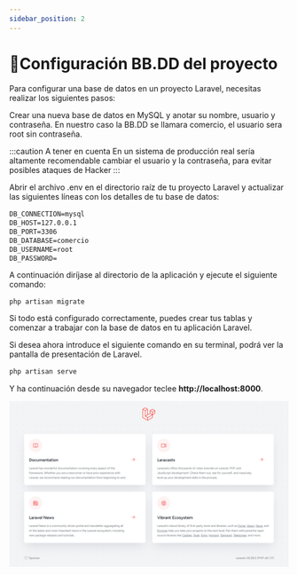 ```yaml
---
sidebar_position: 2
---
```


# 📖Configuración BB.DD del proyecto

Para configurar una base de datos en un proyecto Laravel, necesitas realizar los siguientes pasos:


Crear una nueva base de datos en MySQL y anotar su nombre, usuario y contraseña.
En nuestro caso la BB.DD se llamara comercio, el usuario sera root sin contraseña. 

:::caution A tener en cuenta
En un sistema de producción real sería altamente recomendable cambiar el usuario y la contraseña, para evitar posibles ataques de Hacker
:::


Abrir el archivo .env en el directorio raíz de tu proyecto Laravel y actualizar las siguientes líneas con los detalles de tu base de datos:


```basch title="Configuración del archivo .env"
DB_CONNECTION=mysql
DB_HOST=127.0.0.1
DB_PORT=3306
DB_DATABASE=comercio
DB_USERNAME=root
DB_PASSWORD=
```
A continuación diríjase al directorio de la aplicación y ejecute el siguiente comando:

```sh
php artisan migrate
```
Si todo está configurado correctamente, puedes crear tus tablas y comenzar a trabajar con la base de datos en tu aplicación Laravel.

Si desea ahora introduce el siguiente comando en su terminal, podrá ver la pantalla de presentación de Laravel.

```bash
php artisan serve
```
Y ha continuación desde su navegador teclee **http://localhost:8000**.

![Laravel](/images/laravel10.png)
